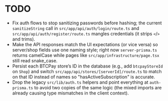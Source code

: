 # TODO

- Fix auth flows to stop sanitizing passwords before hashing; the current `sanitizeString` call in `src/app/api/auth/login/route.ts` and `src/app/api/auth/register/route.ts` mangles credentials (it strips `<`/`>` and trims).
- Make the API responses match the UI expectations (or vice versa) so server/shop fields use one naming style; right now `server-prisma.ts` returns camelCase while pages like `src/app/infrastructure/page.tsx` still read snake_case.
- Persist each BTCPay store’s ID in the database (e.g., add `btcpayStoreId` on `Shop`) and switch `src/app/api/stores/[serverId]/route.ts` to match on that ID instead of names so "hasActiveSubscription" is accurate.
- Drop the legacy `src/lib/auth.ts` helpers and point everything at `auth-prisma.ts` to avoid two copies of the same logic (the mixed imports are already causing type mismatches in the client context).
